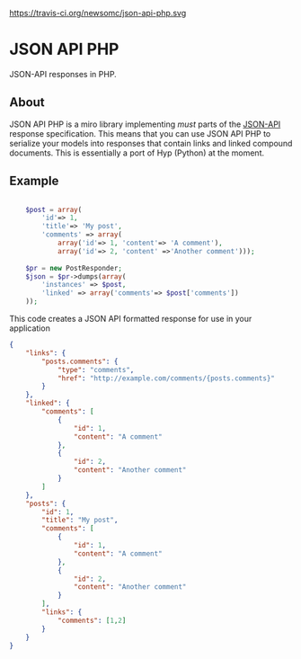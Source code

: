 https://travis-ci.org/newsomc/json-api-php.svg

JSON API PHP
===
JSON-API responses in PHP.


About
-----
JSON API PHP is a miro library implementing _must_ parts of the
[JSON-API](http://jsonapi.org) response specification. This means that
you can use JSON API PHP to serialize your models into responses that
contain links and linked compound documents. This is essentially a
port of Hyp (Python) at the moment. 


Example
------
```php

    $post = array(
        'id'=> 1,
        'title'=> 'My post',
        'comments' => array(
            array('id'=> 1, 'content'=> 'A comment'),
            array('id'=> 2, 'content' =>'Another comment')));
    
    $pr = new PostResponder;
    $json = $pr->dumps(array(
        'instances' => $post, 
        'linked' => array('comments'=> $post['comments'])
    ));
```

This code creates a JSON API formatted response for use in your
application

```json
{
    "links": {
        "posts.comments": {
            "type": "comments",
            "href": "http://example.com/comments/{posts.comments}"
        }
    },
    "linked": {
        "comments": [
            {
                "id": 1,
                "content": "A comment"
            },
            {
                "id": 2,
                "content": "Another comment"
            }
        ]
    },
    "posts": {
        "id": 1,
        "title": "My post",
        "comments": [
            {
                "id": 1,
                "content": "A comment"
            },
            {
                "id": 2,
                "content": "Another comment"
            }
        ],
        "links": {
            "comments": [1,2]
        }
    }
}
```
